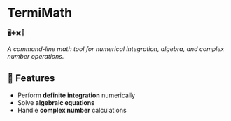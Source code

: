 # TermiMath

🖥️➕✖️📐

*A command-line math tool for numerical integration, algebra, and complex number operations.*

## 🚀 Features
- Perform **definite integration** numerically  
- Solve **algebraic equations**  
- Handle **complex number** calculations  
